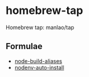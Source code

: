 # homebrew-tap

Homebrew tap: manlao/tap

## Formulae

- [node-build-aliases]
- [nodenv-auto-install]

[node-build-aliases]: https://github.com/manlao/node-build-aliases
[nodenv-auto-install]: https://github.com/manlao/nodenv-auto-install
